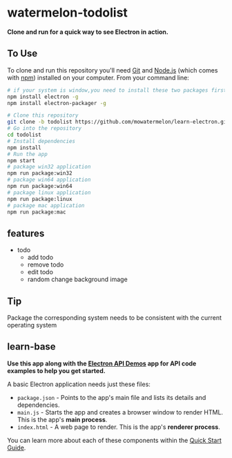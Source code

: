 # watermelon-todolist

**Clone and run for a quick way to see Electron in action.**

## To Use

To clone and run this repository you'll need [Git](https://git-scm.com) and [Node.js](https://nodejs.org/en/download/) (which comes with [npm](http://npmjs.com)) installed on your computer. From your command line:

```bash
# if your system is window,you need to install these two packages first
npm install electron -g
npm install electron-packager -g

# Clone this repository
git clone -b todolist https://github.com/mowatermelon/learn-electron.git todolist
# Go into the repository
cd todolist
# Install dependencies
npm install
# Run the app
npm start
# package win32 application
npm run package:win32
# package win64 application
npm run package:win64
# package linux application
npm run package:linux
# package mac application
npm run package:mac
```

## features

- todo
  - add todo
  - remove todo
  - edit todo
  - random change background image

## Tip

Package the corresponding system needs to be consistent with the current operating system

## learn-base

**Use this app along with the [Electron API Demos](http://electron.atom.io/#get-started) app for API code examples to help you get started.**

A basic Electron application needs just these files:

- `package.json` - Points to the app's main file and lists its details and dependencies.
- `main.js` - Starts the app and creates a browser window to render HTML. This is the app's **main process**.
- `index.html` - A web page to render. This is the app's **renderer process**.

You can learn more about each of these components within the [Quick Start Guide](http://electron.atom.io/docs/tutorial/quick-start).